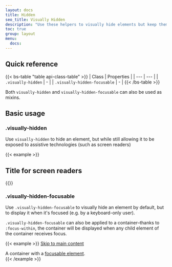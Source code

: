 ```yaml
---
layout: docs
title: Hidden
seo_title: Visually Hidden
description: "Use these helpers to visually hide elements but keep them accessible to assistive technologies."
toc: true
group: layout
menu:
  docs:    
---
```



## Quick reference

{{< bs-table "table api-class-table" >}}
| Class | Properties |
| --- | --- |
| `.visually-hidden` | - |
| `.visually-hidden-focusable` | - |
{{< /bs-table >}}

Both `visually-hidden` and `visually-hidden-focusable` can also be used as mixins.

## Basic usage

### .visually-hidden

Use `visually-hidden` to hide an element, but while still allowing it to be exposed to assistive technologies (such as screen readers)

{{< example >}}
<h2 class="visually-hidden">Title for screen readers</h2>
{{</ example >}}

### .visually-hidden-focusable

Use `.visually-hidden-focusable` to visually hide an element by default, but to display it when it's focused (e.g. by a keyboard-only user). 

`.visually-hidden-focusable` can also be applied to a container–thanks to `:focus-within`, the container will be displayed when any child element of the container receives focus.

{{< example >}}
<a class="visually-hidden-focusable" href="#content">Skip to main content</a>
<div class="visually-hidden-focusable">A container with a <a href="#">focusable element</a>.</div>
{{< /example >}}

